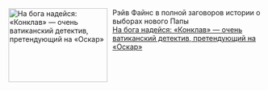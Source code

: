 <!--2025-02-23 23:13:48-->
<div class="yb">
  <div class="rss smaller1 kino_kino"><a href="https://www.kino-teatr.ru/kino/art/pr/7805/" title="На бога надейся: «Конклав» — очень ватиканский детектив, претендующий на «Оскар»"><img src="https://www.kino-teatr.ru/art/5/0/7805/poster.jpg" width="196" height="147" align="left" hspace="5" style="margin: 0px 10px 0px 5px" alt="На бога надейся: «Конклав» — очень ватиканский детектив, претендующий на «Оскар»"/></a>Рэйв Файнс в полной заговоров истории о выборах нового Папы <br><a class="light" href="https://www.kino-teatr.ru/kino/art/pr/7805/">На бога надейся: «Конклав» — очень ватиканский детектив, претендующий на «Оскар»</a></div>
</div>
